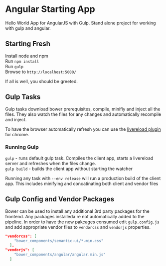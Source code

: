 # Angular Starting App
Hello World App for AngularJS with Gulp. Stand alone project for working with gulp and angular.


## Starting Fresh

Install node and npm  
Run `npm install`  
Run `gulp`  
Browse to `http://localhost:5000/`

If all is well, you should be greeted.  

## Gulp Tasks

Gulp tasks download bower prerequisites, compile, minifiy and inject all the files. They also watch the files for any changes and automatically recompile and inject.  

To have the browser automatically refresh you can use the [livereload plugin](https://chrome.google.com/webstore/detail/livereload/jnihajbhpnppcggbcgedagnkighmdlei?hl=en) for chrome.
### Running Gulp

`gulp` - runs default gulp task. Compiles the client app, starts a livereload server and refreshes when the files change.  
`gulp build` - builds the client app without starting the watcher   

Running any task with `--env release` will run a production build of the client app. This includes minifying and concatinating both client and vendor files

## Gulp Config and Vendor Packages

Bower can be used to install any additional 3rd party packages for the frontend. Any packages installeda re not automatically added to the pipeline. In order to have the new pakcages consumed edit `gulp.config.js` and add appropriate vendor files to `vendorcss` and `vendorjs` properties.

``` json
"vendorcss": [
    "bower_components/semantic-ui/*.min.css"
  ],
"vendorjs": [
    "bower_components/angular/angular.min.js"
  ]
```
